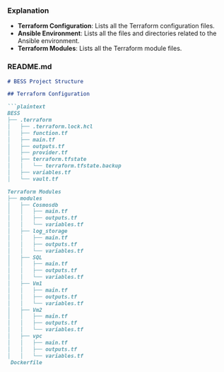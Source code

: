 ### Explanation

- **Terraform Configuration**: Lists all the Terraform configuration files.
- **Ansible Environment**: Lists all the files and directories related to the Ansible environment.
- **Terraform Modules**: Lists all the Terraform module files.

###  README.md

```markdown
# BESS Project Structure

## Terraform Configuration

```plaintext
BESS
├── .terraform
│   ├── .terraform.lock.hcl
│   ├── function.tf
│   ├── main.tf
│   ├── outputs.tf
│   ├── provider.tf
│   ├── terraform.tfstate
│   │   └── terraform.tfstate.backup
│   ├── variables.tf
│   └── vault.tf

Terraform Modules
├── modules
│   ├── Cosmosdb
│   │   ├── main.tf
│   │   ├── outputs.tf
│   │   └── variables.tf
│   ├── log_storage
│   │   ├── main.tf
│   │   ├── outputs.tf
│   │   └── variables.tf
│   ├── SQL
│   │   ├── main.tf
│   │   ├── outputs.tf
│   │   └── variables.tf
│   ├── Vm1
│   │   ├── main.tf
│   │   ├── outputs.tf
│   │   └── variables.tf
│   ├── Vm2
│   │   ├── main.tf
│   │   ├── outputs.tf
│   │   └── variables.tf
│   ├── vpc
│   │   ├── main.tf
│   │   ├── outputs.tf
│   │   └── variables.tf
 Dockerfile
